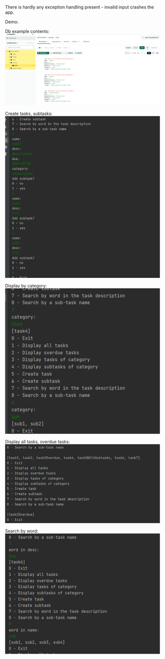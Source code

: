 There is hardly any exception handling present - invalid input crashes the app.

Demo:

Db example contents:
![](res/db.png)

Create tasks, subtasks:
![](res/createTask.png)

Display by category:
![](res/displayByCat.png)

Display all tasks, overdue tasks:
![](res/displayAll.png)

Search by word:
![](res/search.png)
